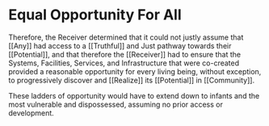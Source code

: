 # Equal Opportunity For All

Therefore, the Receiver determined that it could not justly assume that [[Any]] had access to a [[Truthful]] and Just pathway towards their [[Potential]], and that therefore the [[Receiver]] had to ensure that the Systems, Facilities, Services, and Infrastructure that were co-created provided a reasonable opportunity for every living being, without exception, to progressively discover and [[Realize]] its [[Potential]] in [[Community]].  

These ladders of opportunity would have to extend down to infants and the most vulnerable and dispossessed, assuming no prior access or development. 